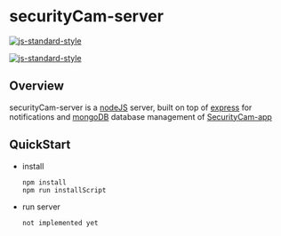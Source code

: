 # securityCam-server

[![js-standard-style](https://img.shields.io/badge/code%20style-standard-brightgreen.svg)](http://standardjs.com/)


[![js-standard-style](https://cdn.rawgit.com/feross/standard/master/badge.svg)](https://github.com/feross/standard)

## Overview

securityCam-server is a [nodeJS](https://nodejs.org/api/) server, built on top  of [express](http://expressjs.com/) for notifications and [mongoDB](https://www.mongodb.com/) database management of [SecurityCam-app](https://github.com/rackdon/securityCam-app)


## QuickStart

- install

  ```
  npm install
  npm run installScript
  ```

- run server

  ```
  not implemented yet
  ```

